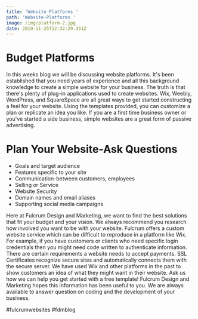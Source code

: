 ```yaml
---
title: 'Website Platforms '
path: 'Website-Platforms '
image: /img/platform-2.jpg
date: 2019-11-25T12:32:29.351Z
---
```

# Budget Platforms

In this weeks blog we will be discussing website platforms. It's been established that you need years of experience and all this background knowledge to create a simple website for your business. The truth is that there's plenty of plug-in applications used to create websites. Wix, Weebly, WordPress, and SquareSpace are all great ways to get started constructing a feel for your website. Using the templates provided, you can customize a plan or replicate an idea you like. If you are a first time business owner or you've started a side business, simple websites are a great form of passive advertising. 

# Plan Your Website-Ask Questions

* Goals and target audience 
* Features specific to your site
* Communication-between customers, employees
* Selling or Service 
* Website Security 
* Domain names and email aliases 
* Supporting social media campaigns

Here at Fulcrum Design and Marketing, we want to find the best solutions that fit your budget and your vision. We always recommend you research how involved you want to be with your website. Fulcrum offers a custom website service which can be difficult to reproduce in a platform like Wix. For example, if you have customers or clients who need specific login credentials then you might need code written to authenticate information. There are certain requirements a website needs to accept payments. SSL Certificates recognize secure sites and automatically connects them with the secure server. We have used Wix and other platforms in the past to show customers an idea of what they might want in their website. Ask us how we can help you get started with a free template! Fulcrum Design and Marketing hopes this information has been useful to you. We are always available to answer question on coding and the development of your business. 

\#fulcrumwebsites #fdmblog
